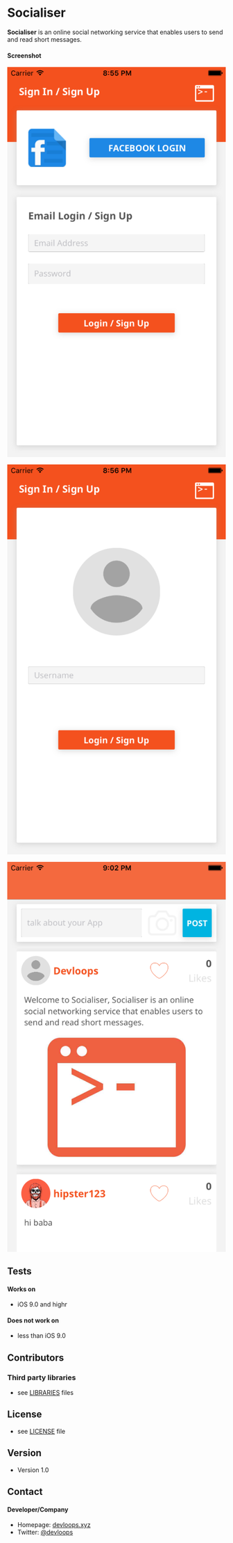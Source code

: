 Socialiser
======
**Socialiser** is an online social networking service that enables users to send and read short messages.

#### Screenshot
![Screenshot](https://github.com/Devloops/Socialiser/blob/master/screenshots/1.png "screenshot iOS")

![Screenshot](https://github.com/Devloops/Socialiser/blob/master/screenshots/2.png "screenshot iOS")

![Screenshot](https://github.com/Devloops/Socialiser/blob/master/screenshots/3.png "screenshot iOS")

## Tests
#### Works on
* iOS 9.0 and highr

#### Does not work on
* less than iOS 9.0

## Contributors
### Third party libraries
* see [LIBRARIES](https://github.com/Devloops/Socialiser/blob/master/LIBRARIES.md) files

## License 
* see [LICENSE](https://github.com/Devloops/Socialiser/blob/master/LICENSE.md) file

## Version 
* Version 1.0

## Contact
#### Developer/Company
* Homepage: [devloops.xyz](https://devloops.xyz "website")
* Twitter: [@devloops](https://twitter.com/devloops "devloops on twitter")
